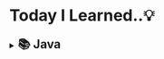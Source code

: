 # Today I Learned..💡

<details>
<summary><H2 style="display:inline">📚 Java</H2></summary>

- [JVM](./Java/JVM.md)
- [변수와 타입](./Java/VariableAndType.md)
- [연산자](./Java/Operator.md)
- [문자열](./Java/String.md)
- [StringBuffer/StringBuilder](./Java/StringBufferAndStringBuilder.md)
  </details>
